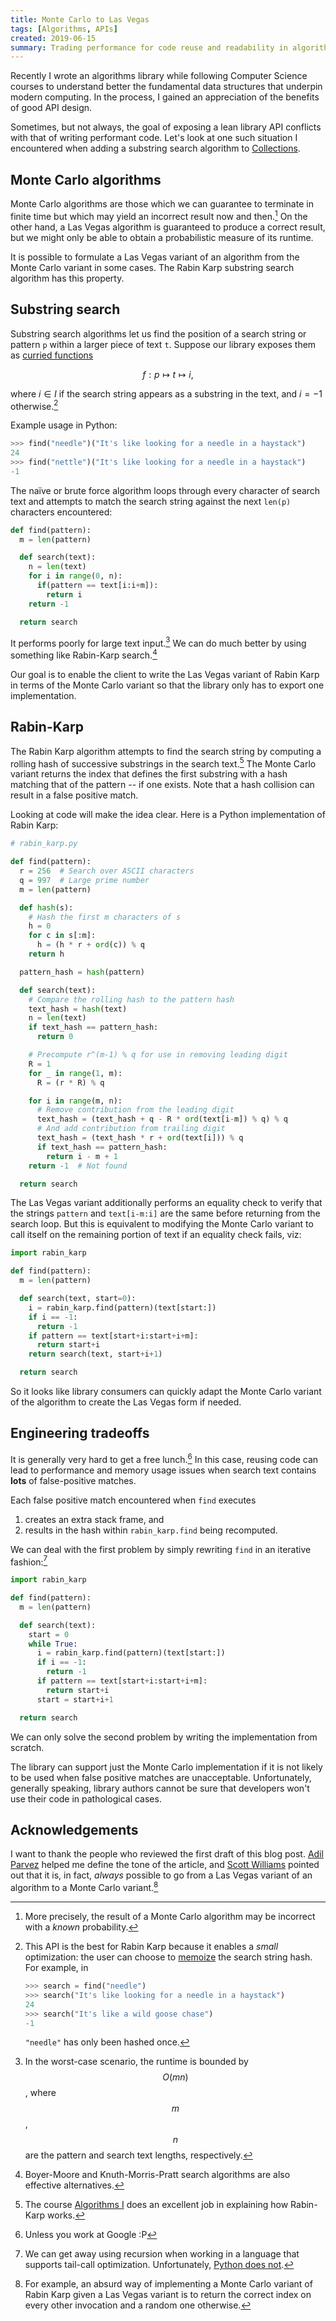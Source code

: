 ```yaml
---
title: Monte Carlo to Las Vegas
tags: [Algorithms, APIs]
created: 2019-06-15
summary: Trading performance for code reuse and readability in algorithm API design
---
```


Recently I wrote an algorithms library while following Computer Science courses to understand better the fundamental data structures that underpin modern computing. In the process, I gained an appreciation of the benefits of good API design.

Sometimes, but not always, the goal of exposing a lean library API conflicts with that of writing performant code. Let's look at one such situation I encountered when adding a substring search algorithm to [Collections](https://github.com/bfdes/Collections).

## Monte Carlo algorithms

Monte Carlo algorithms are those which we can guarantee to terminate in finite time but which may yield an incorrect result now and then.[^1] On the other hand, a Las Vegas algorithm is guaranteed to produce a correct result, but we might only be able to obtain a probabilistic measure of its runtime.

It is possible to formulate a Las Vegas variant of an algorithm from the Monte Carlo variant in some cases. The Rabin Karp substring search algorithm has this property.

## Substring search

Substring search algorithms let us find the position of a search string or pattern `p` within a larger piece of text `t`. Suppose our library exposes them as [curried functions](https://en.wikipedia.org/wiki/Currying)

$$
f : p \mapsto t \mapsto i,
$$

where $i \in I$ if the search string appears as a substring in the text, and $i = -1$ otherwise.[^2]

Example usage in Python:

```python
>>> find("needle")("It's like looking for a needle in a haystack")
24
>>> find("nettle")("It's like looking for a needle in a haystack")
-1
```

The naïve or brute force algorithm loops through every character of search text and attempts to match the search string against the next `len(p)` characters encountered:

```python
def find(pattern):
  m = len(pattern)

  def search(text):
    n = len(text)
    for i in range(0, n):
      if(pattern == text[i:i+m]):
        return i
    return -1

  return search
```

It performs poorly for large text input.[^3] We can do much better by using something like Rabin-Karp search.[^4]

Our goal is to enable the client to write the Las Vegas variant of Rabin Karp in terms of the Monte Carlo variant so that the library only has to export one implementation.

## Rabin-Karp

The Rabin Karp algorithm attempts to find the search string by computing a rolling hash of successive substrings in the search text.[^5] The Monte Carlo variant returns the index that defines the first substring with a hash matching that of the pattern -- if one exists. Note that a hash collision can result in a false positive match.

Looking at code will make the idea clear. Here is a Python implementation of Rabin Karp:

```python
# rabin_karp.py

def find(pattern):
  r = 256  # Search over ASCII characters
  q = 997  # Large prime number
  m = len(pattern)

  def hash(s):
    # Hash the first m characters of s
    h = 0
    for c in s[:m]:
      h = (h * r + ord(c)) % q
    return h

  pattern_hash = hash(pattern)

  def search(text):
    # Compare the rolling hash to the pattern hash
    text_hash = hash(text)
    n = len(text)
    if text_hash == pattern_hash:
      return 0

    # Precompute r^(m-1) % q for use in removing leading digit
    R = 1
    for _ in range(1, m):
      R = (r * R) % q

    for i in range(m, n):
      # Remove contribution from the leading digit
      text_hash = (text_hash + q - R * ord(text[i-m]) % q) % q
      # And add contribution from trailing digit
      text_hash = (text_hash * r + ord(text[i])) % q
      if text_hash == pattern_hash:
        return i - m + 1
    return -1  # Not found

  return search
```

The Las Vegas variant additionally performs an equality check to verify that the strings `pattern` and `text[i-m:i]` are the same before returning from the search loop. But this is equivalent to modifying the Monte Carlo variant to call itself on the remaining portion of text if an equality check fails, viz:

```python
import rabin_karp

def find(pattern):
  m = len(pattern)

  def search(text, start=0):
    i = rabin_karp.find(pattern)(text[start:])
    if i == -1:
      return -1
    if pattern == text[start+i:start+i+m]:
      return start+i
    return search(text, start+i+1)

  return search
```

So it looks like library consumers can quickly adapt the Monte Carlo variant of the algorithm to create the Las Vegas form if needed.

## Engineering tradeoffs

It is generally very hard to get a free lunch.[^6] In this case, reusing code can lead to performance and memory usage issues when search text contains **lots** of false-positive matches.

Each false positive match encountered when `find` executes

1. creates an extra stack frame, and
2. results in the hash within `rabin_karp.find` being recomputed.

We can deal with the first problem by simply rewriting `find` in an iterative fashion:[^7]

```python
import rabin_karp

def find(pattern):
  m = len(pattern)

  def search(text):
    start = 0
    while True:
      i = rabin_karp.find(pattern)(text[start:])
      if i == -1:
        return -1
      if pattern == text[start+i:start+i+m]:
        return start+i
      start = start+i+1

  return search
```

We can only solve the second problem by writing the implementation from scratch.

The library can support just the Monte Carlo implementation if it is not likely to be used when false positive matches are unacceptable. Unfortunately, generally speaking, library authors cannot be sure that developers won't use their code in pathological cases.

## Acknowledgements

I want to thank the people who reviewed the first draft of this blog post. [Adil Parvez](https://adilparvez.com) helped me define the tone of the article, and [Scott Williams](https://scottw.co.uk) pointed out that it is, in fact, _always_ possible to go from a Las Vegas variant of an algorithm to a Monte Carlo variant.[^8]

[^1]: More precisely, the result of a Monte Carlo algorithm may be incorrect with a _known_ probability.
[^2]:
    This API is the best for Rabin Karp because it enables a _small_ optimization: the user can choose to [memoize](https://en.wikipedia.org/wiki/Memoization) the search string hash. For example, in

    ```python
    >>> search = find("needle")
    >>> search("It's like looking for a needle in a haystack")
    24
    >>> search("It's like a wild goose chase")
    -1
    ```

    `"needle"` has only been hashed once.

[^3]: In the worst-case scenario, the runtime is bounded by $$O(mn)$$, where $$m$$, $$n$$ are the pattern and search text lengths, respectively.
[^4]: Boyer-Moore and Knuth-Morris-Pratt search algorithms are also effective alternatives.
[^5]: The course [Algorithms I](https://www.coursera.org/learn/algorithms-part1) does an excellent job in explaining how Rabin-Karp works.
[^6]: Unless you work at Google :P
[^7]: We can get away using recursion when working in a language that supports tail-call optimization. Unfortunately, [Python does not](https://stackoverflow.com/a/13592002).
[^8]: For example, an absurd way of implementing a Monte Carlo variant of Rabin Karp given a Las Vegas variant is to return the correct index on every other invocation and a random one otherwise.
